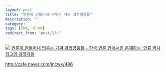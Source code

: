 ```yaml
---
layout: post
title: "언론이 만들어내 띄우는 가짜 과학영웅들"
description: ""
category: 
tags: [안예, 사이비]
redirect_from: "post/13/"
---
```


![](  http://i.imgur.com/0Um9IpT.jpg)
[언론이 만들어내 띄우는 가짜 과학영웅들 - 한국 언론 안에서만 존재하는 ‘인류 역사 최고의 과학자들](http://www.scicri.com/news/view.html?section=79&category=81&no=439)

http://cafe.naver.com/jncwk/486
